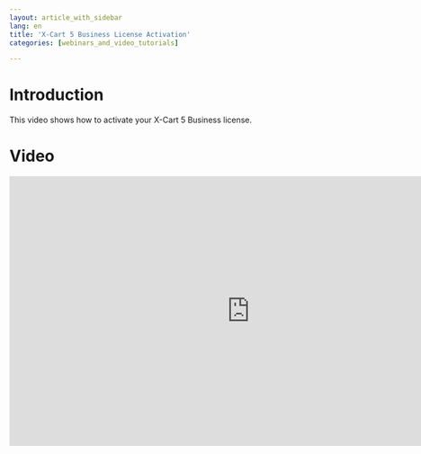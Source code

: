 ```yaml
---
layout: article_with_sidebar
lang: en
title: 'X-Cart 5 Business License Activation'
categories: [webinars_and_video_tutorials]

---
```




# Introduction

This video shows how to activate your X-Cart 5 Business license.

# Video

<iframe class="youtube-player" type="text/html" style="width: 853px; height: 480px" src="http://www.youtube.com/embed/mmedPCQ91yA" frameborder="0"></iframe>